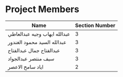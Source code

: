 # Project Members

| Name                                 | Section Number |
|--------------------------------------|----------------|
| عبدالله ايهاب وجيه عبدالعاطي          |     3      |
| عبدالله السيد محمود الغندور          |        3      |
| عبدالفتاح جمال عبدالفتاح              |     3         |
| سيف منتصر عبدالجواد                  |       3        |
| اياد سامح الاعصر                     |        2        |
